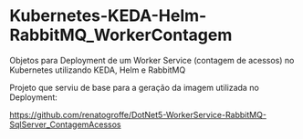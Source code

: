 # Kubernetes-KEDA-Helm-RabbitMQ_WorkerContagem
Objetos para Deployment de um Worker Service (contagem de acessos) no Kubernetes utilizando KEDA, Helm e RabbitMQ

Projeto que serviu de base para a geração da imagem utilizada no Deployment:

https://github.com/renatogroffe/DotNet5-WorkerService-RabbitMQ-SqlServer_ContagemAcessos